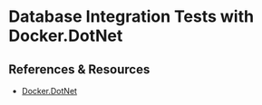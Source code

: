 # Database Integration Tests with Docker.DotNet


## References & Resources
* [Docker.DotNet](https://github.com/dotnet/Docker.DotNet)  

